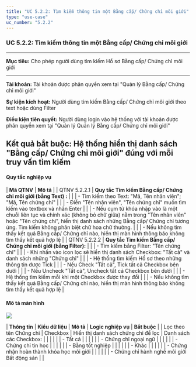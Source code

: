 ```yaml
---
title: "UC 5.2.2: Tìm kiếm thông tin một Bằng cấp/ Chứng chỉ môi giới"
type: "use-case"
uc_number: "5.2.2"
---
```


### UC 5.2.2: Tìm kiếm thông tin một Bằng cấp/ Chứng chỉ môi giới

  ------------------------------------------------------------------------------------------------------------------------------------------------
  **Mục tiêu:**               Cho phép người dùng tìm kiếm Hồ sơ Bằng cấp/ Chứng chỉ môi giới
  --------------------------- --------------------------------------------------------------------------------------------------------------------
  **Tài khoản:**              Tài khoản được phân quyền xem tại "Quản lý Bằng cấp/ Chứng chỉ môi giới"

  **Sự kiện kích hoạt:**      Người dùng tìm kiếm Bằng cấp/ Chứng chỉ môi giới theo text hoặc dùng Filter

  **Điều kiện tiên quyết:**   Người dùng login vào hệ thống với tài khoản được phân quyền xem tại "Quản lý Quản lý Bằng cấp/ Chứng chỉ môi giới"

  **Kết quả bắt buộc:**       Hệ thống hiển thị danh sách "Bằng cấp/ Chứng chỉ môi giới" đúng với mỗi truy vấn tìm kiếm
  ------------------------------------------------------------------------------------------------------------------------------------------------

#### Quy tắc nghiệp vụ

| **Mã QTNV** | **Mô tả** |
| QTNV 5.2.2.1 | **Quy tắc Tìm kiếm Bằng cấp/ Chứng chỉ môi giới (bằng Text) :** |
|  | - Tìm kiếm theo Text: "Mã, Tên nhân viên"; "Mã, Tên chứng chỉ" |
|  | - Điền "Tên nhân viên", "Tên chứng chỉ" muốn tìm kiếm vào textbox và nhấn Enter |
|  | - Nếu cụm từ khóa nhập vào là một chuỗi liên tục và chính xác (không bỏ chữ giữa) nằm trong "Tên nhân viên" hoặc "Tên chứng chỉ", hiển thị danh sách những Bằng cấp/ Chứng chỉ tương ứng. Tìm kiếm không phân biệt chữ hoa chữ thường. |
|  | - Nếu không tìm thấy kết quả Bằng cấp/ Chứng chỉ nào, hiển thị màn hình thông báo không tìm thấy kết quả hợp lệ |
| QTNV 5.2.2.2 | **Quy tắc Tìm kiếm Bằng cấp/ Chứng chỉ môi giới (bằng Filter):** |
|  | - Tìm kiếm bằng Filter: "Tên chứng chỉ" |
|  | - Khi nhấn vào icon lọc sẽ hiển thị danh sách Checkbox: "Tất cả" và danh sách những "Chứng chỉ" |
|  | - Hệ thống tìm kiếm Hồ sơ theo những thông tin được Tick |
|  | - Nếu Check "Tất cả", Tick tất cả Checkbox bên dưới |
|  | - Nếu Uncheck "Tất cả", Uncheck tất cả Checkbox bên dưới |
|  | - Hệ thống tìm kiếm mỗi khi một Checkbox được thay đổi |
|  | - Nếu không tìm thấy kết quả Bằng cấp/ Chứng chỉ nào, hiển thị màn hình thông báo không tìm thấy kết quả hợp lệ |

#### Mô tả màn hình

![](media/image16.png)

| **Thông tin** | **Kiểu dữ liệu** | **Mô tả** | **Logic nghiệp vụ** | **Bắt buộc** |
| Lọc theo tên Chứng chỉ | Checkbox | Hiển thị danh sách chứng chỉ để lọc | Danh sách các Checkbox: |  |
|  |  |  | \- Tất cả |  |
|  |  |  | \- Chứng chỉ ngoại ngữ |  |
|  |  |  | \- Chứng chỉ tin học |  |
|  |  |  | \- Bằng tốt nghiệp |  |
|  |  |  | \- Khác |  |
|  |  |  | \- Chứng nhận hoàn thành khóa học môi giới |  |
|  |  |  | \- Chứng chỉ hành nghề môi giới Bất động sản |  |
